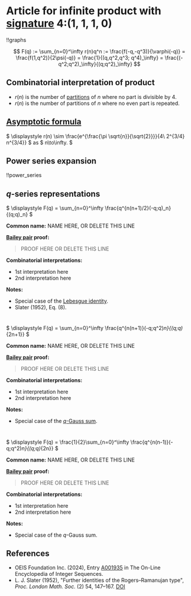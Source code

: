 # Article for infinite product with [signature](../product_signature.html) 4:(1, 1, 1, 0)

!!graphs

$$ F(q) := \sum_{n=0}^\infty r(n)q^n := \frac{f(-q,-q^3)}{\varphi(-q)} = \frac{f(1,q^2)}{2\psi(-q)} = \frac{1}{(q,q^2,q^3; q^4)_\infty} = \frac{(-q^2;q^2)_\infty}{(q;q^2)_\infty} $$

## Combinatorial interpretation of product

- $r(n)$ is the number of [partitions](../partitions.html#integer_partitions) of $n$ where no part is divisible by 4.
- $r(n)$ is the number of partitions of $n$ where no even part is repeated.

## [Asymptotic formula](../asymptotics.html)

$ \displaystyle r(n) \sim \frac{e^{\frac{\pi  \sqrt{n}}{\sqrt{2}}}}{4\ 2^{3/4} n^{3/4}} $ as $ n\to\infty. $

## Power series expansion

!!power_series

## $q$-series representations

$ \displaystyle F(q) = \sum_{n=0}^\infty \frac{q^{n(n+1)/2}(-q;q)_n}{(q;q)_n} $

**Common name:** NAME HERE, OR DELETE THIS LINE

**[Bailey pair](../Bailey_pairs.html) proof:**
> PROOF HERE OR DELETE THIS LINE

**Combinatorial interpretations:**
- 1st interpretation here
- 2nd interpretation here
    
**Notes:**
- Special case of the [Lebesgue identity](../fundamental_q-hypergeometric_sums.html#Lebesgue_id).
- Slater (1952), Eq. (8).

#

$ \displaystyle F(q) = \sum_{n=0}^\infty \frac{q^{n(n+1)}(-q;q^2)_n}{(q;q)_{2n+1}} $

**Common name:** NAME HERE, OR DELETE THIS LINE

**[Bailey pair](../Bailey_pairs.html) proof:**
> PROOF HERE OR DELETE THIS LINE

**Combinatorial interpretations:**
- 1st interpretation here
- 2nd interpretation here
    
**Notes:**
- Special case of the [$q$-Gauss sum](../fundamental_q-hypergeometric_sums.html#q-Gauss).

#

$ \displaystyle F(q) = \frac{1}{2}\sum_{n=0}^\infty \frac{q^{n(n-1)}(-q;q^2)_n}{(q;q)_{2n}} $

**Common name:** NAME HERE, OR DELETE THIS LINE

**[Bailey pair](../Bailey_pairs.html) proof:**
> PROOF HERE OR DELETE THIS LINE

**Combinatorial interpretations:**
- 1st interpretation here
- 2nd interpretation here
    
**Notes:**
- Special case of the $q$-Gauss sum.
    
## References
- OEIS Foundation Inc. (2024), Entry [A001935](https://oeis.org/A001935) in The On-Line Encyclopedia of Integer Sequences.
- L. J. Slater (1952), "Further identities of the Rogers&ndash;Ramanujan type", *Proc. London Math. Soc.* (2) 54, 147–167. [DOI](https://doi.org/10.1112/plms/s2-54.2.147)
